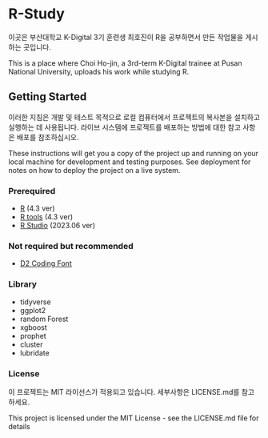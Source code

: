 # R-Study
이곳은 부산대학교 K-Digital 3기 훈련생 최호진이 R을 공부하면서 만든 작업물을 게시하는 곳입니다.

This is a place where Choi Ho-jin, a 3rd-term K-Digital trainee at Pusan National University, uploads his work while studying R.

## Getting Started
이러한 지침은 개발 및 테스트 목적으로 로컬 컴퓨터에서 프로젝트의 복사본을 설치하고 실행하는 데 사용됩니다. 라이브 시스템에 프로젝트를 배포하는 방법에 대한 참고 사항은 배포를 참조하십시오.

These instructions will get you a copy of the project up and running on your local machine for development and testing purposes. See deployment for notes on how to deploy the project on a live system.

### Prerequired
+ [R](https://cran.rstudio.com/) (4.3 ver)
+ [R tools](https://cran.r-project.org/bin/windows/Rtools/rtools43/rtools.html) (4.3 ver)
+ [R Studio](https://posit.co/download/rstudio-desktop/) (2023.06 ver)

### Not required but recommended
+ [D2 Coding Font](https://github.com/naver/d2codingfont)

### Library
+ tidyverse
+ ggplot2
+ random Forest
+ xgboost
+ prophet
+ cluster
+ lubridate

### License
이 프로젝트는 MIT 라이선스가 적용되고 있습니다. 세부사항은 LICENSE.md를 참고하세요.

This project is licensed under the MIT License - see the LICENSE.md file for details
